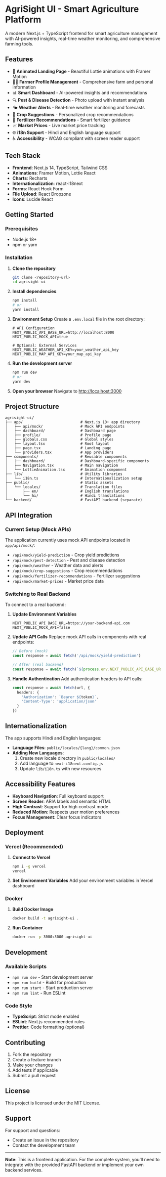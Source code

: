 # AgriSight UI - Smart Agriculture Platform

A modern Next.js + TypeScript frontend for smart agriculture management with AI-powered insights, real-time weather monitoring, and comprehensive farming tools.

## Features

- 🌾 **Animated Landing Page** - Beautiful Lottie animations with Framer Motion
- 👨‍🌾 **Farmer Profile Management** - Comprehensive farm and personal information
- 📊 **Smart Dashboard** - AI-powered insights and recommendations
- 🔍 **Pest & Disease Detection** - Photo upload with instant analysis
- 🌤️ **Weather Alerts** - Real-time weather monitoring and forecasts
- 🌱 **Crop Suggestions** - Personalized crop recommendations
- 🧪 **Fertilizer Recommendations** - Smart fertilizer guidance
- 📈 **Market Prices** - Live market price tracking
- 🌐 **i18n Support** - Hindi and English language support
- ♿ **Accessibility** - WCAG compliant with screen reader support

## Tech Stack

- **Frontend**: Next.js 14, TypeScript, Tailwind CSS
- **Animations**: Framer Motion, Lottie React
- **Charts**: Recharts
- **Internationalization**: react-i18next
- **Forms**: React Hook Form
- **File Upload**: React Dropzone
- **Icons**: Lucide React

## Getting Started

### Prerequisites

- Node.js 18+ 
- npm or yarn

### Installation

1. **Clone the repository**
   ```bash
   git clone <repository-url>
   cd agrisight-ui
   ```

2. **Install dependencies**
   ```bash
   npm install
   # or
   yarn install
   ```

3. **Environment Setup**
   Create a `.env.local` file in the root directory:
   ```env
   # API Configuration
   NEXT_PUBLIC_API_BASE_URL=http://localhost:8000
   NEXT_PUBLIC_MOCK_API=true
   
   # Optional: External Services
   NEXT_PUBLIC_WEATHER_API_KEY=your_weather_api_key
   NEXT_PUBLIC_MAP_API_KEY=your_map_api_key
   ```

4. **Run the development server**
   ```bash
   npm run dev
   # or
   yarn dev
   ```

5. **Open your browser**
   Navigate to [http://localhost:3000](http://localhost:3000)

## Project Structure

```
agrisight-ui/
├── app/                          # Next.js 13+ app directory
│   ├── api/mock/                 # Mock API endpoints
│   ├── dashboard/                # Dashboard page
│   ├── profile/                  # Profile page
│   ├── globals.css               # Global styles
│   ├── layout.tsx                # Root layout
│   ├── page.tsx                  # Landing page
│   └── providers.tsx             # App providers
├── components/                   # Reusable components
│   ├── dashboard/                # Dashboard-specific components
│   ├── Navigation.tsx            # Main navigation
│   └── LottieAnimation.tsx       # Animation component
├── lib/                          # Utility libraries
│   └── i18n.ts                   # Internationalization setup
├── public/                       # Static assets
│   └── locales/                  # Translation files
│       ├── en/                   # English translations
│       └── hi/                   # Hindi translations
└── backend/                      # FastAPI backend (separate)
```

## API Integration

### Current Setup (Mock APIs)

The application currently uses mock API endpoints located in `app/api/mock/`:

- `/api/mock/yield-prediction` - Crop yield predictions
- `/api/mock/pest-detection` - Pest and disease detection
- `/api/mock/weather` - Weather data and alerts
- `/api/mock/crop-suggestions` - Crop recommendations
- `/api/mock/fertilizer-recommendations` - Fertilizer suggestions
- `/api/mock/market-prices` - Market price data

### Switching to Real Backend

To connect to a real backend:

1. **Update Environment Variables**
   ```env
   NEXT_PUBLIC_API_BASE_URL=https://your-backend-api.com
   NEXT_PUBLIC_MOCK_API=false
   ```

2. **Update API Calls**
   Replace mock API calls in components with real endpoints:
   ```typescript
   // Before (mock)
   const response = await fetch('/api/mock/yield-prediction')
   
   // After (real backend)
   const response = await fetch(`${process.env.NEXT_PUBLIC_API_BASE_URL}/api/v1/yield-prediction`)
   ```

3. **Handle Authentication**
   Add authentication headers to API calls:
   ```typescript
   const response = await fetch(url, {
     headers: {
       'Authorization': `Bearer ${token}`,
       'Content-Type': 'application/json'
     }
   })
   ```

## Internationalization

The app supports Hindi and English languages:

- **Language Files**: `public/locales/{lang}/common.json`
- **Adding New Languages**: 
  1. Create new locale directory in `public/locales/`
  2. Add language to `next-i18next.config.js`
  3. Update `lib/i18n.ts` with new resources

## Accessibility Features

- **Keyboard Navigation**: Full keyboard support
- **Screen Reader**: ARIA labels and semantic HTML
- **High Contrast**: Support for high contrast mode
- **Reduced Motion**: Respects user motion preferences
- **Focus Management**: Clear focus indicators

## Deployment

### Vercel (Recommended)

1. **Connect to Vercel**
   ```bash
   npm i -g vercel
   vercel
   ```

2. **Set Environment Variables**
   Add your environment variables in Vercel dashboard

### Docker

1. **Build Docker Image**
   ```bash
   docker build -t agrisight-ui .
   ```

2. **Run Container**
   ```bash
   docker run -p 3000:3000 agrisight-ui
   ```

## Development

### Available Scripts

- `npm run dev` - Start development server
- `npm run build` - Build for production
- `npm run start` - Start production server
- `npm run lint` - Run ESLint

### Code Style

- **TypeScript**: Strict mode enabled
- **ESLint**: Next.js recommended rules
- **Prettier**: Code formatting (optional)

## Contributing

1. Fork the repository
2. Create a feature branch
3. Make your changes
4. Add tests if applicable
5. Submit a pull request

## License

This project is licensed under the MIT License.

## Support

For support and questions:
- Create an issue in the repository
- Contact the development team

---

**Note**: This is a frontend application. For the complete system, you'll need to integrate with the provided FastAPI backend or implement your own backend services.
